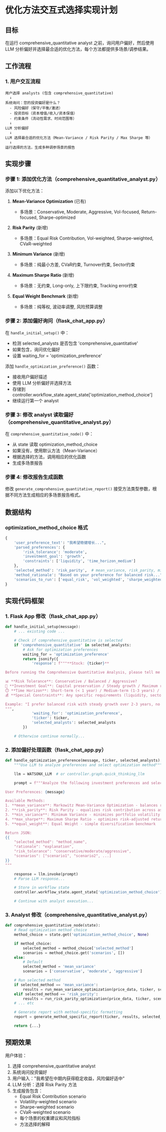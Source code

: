# 优化方法交互式选择实现计划

## 目标
在运行 comprehensive_quantitative analyst 之前，询问用户偏好，然后使用 LLM 分析偏好并选择最合适的优化方法，每个方法都提供多场景/调参结果。

## 工作流程

### 1. 用户交互流程
```
用户选择 analysts (包含 comprehensive_quantitative)
  ↓
系统询问：您的投资偏好是什么？
  - 风险偏好（保守/平衡/激进）
  - 投资目标（资本增值/收入/资本保值）
  - 约束条件（流动性需求、时间范围等）
  ↓
LLM 分析偏好
  ↓
LLM 选择最合适的优化方法（Mean-Variance / Risk Parity / Max Sharpe 等）
  ↓
运行选择的方法，生成多种调参场景的报告
```

## 实现步骤

### 步骤 1: 添加优化方法（comprehensive_quantitative_analyst.py）

添加以下优化方法：
1. **Mean-Variance Optimization** (已有)
   - 多场景：Conservative, Moderate, Aggressive, Vol-focused, Return-focused, Sharpe-optimized

2. **Risk Parity** (新增)
   - 多场景：Equal Risk Contribution, Vol-weighted, Sharpe-weighted, CVaR-weighted

3. **Minimum Variance** (新增)
   - 多场景：纯最小方差, CVaR约束, Turnover约束, Sector约束

4. **Maximum Sharpe Ratio** (新增)
   - 多场景：无约束, Long-only, 上下限约束, Tracking error约束

5. **Equal Weight Benchmark** (新增)
   - 多场景：纯等权, 波动率调整, 风险预算调整

### 步骤 2: 添加偏好询问（flask_chat_app.py）

在 `handle_initial_setup()` 中：
- 检测 selected_analysts 是否包含 'comprehensive_quantitative'
- 如果包含，询问优化偏好
- 设置 waiting_for = 'optimization_preference'

添加 `handle_optimization_preference()` 函数：
- 接收用户偏好描述
- 使用 LLM 分析偏好并选择方法
- 存储到 controller.workflow_state.agent_state['optimization_method_choice']
- 继续运行第一个 analyst

### 步骤 3: 修改 analyst 读取偏好（comprehensive_quantitative_analyst.py）

在 `comprehensive_quantitative_node()` 中：
- 从 state 读取 optimization_method_choice
- 如果没有，使用默认方法（Mean-Variance）
- 根据选择的方法，调用相应的优化函数
- 生成多场景报告

### 步骤 4: 修改报告生成函数

修改 `generate_comprehensive_quantitative_report()` 接受方法类型参数，根据不同方法生成相应的多场景报告格式。

## 数据结构

### optimization_method_choice 格式
```python
{
    'user_preference_text': "我希望稳健增长...",
    'parsed_preferences': {
        'risk_tolerance': 'moderate',
        'investment_goal': 'growth',
        'constraints': ['liquidity', 'time_horizon_medium']
    },
    'selected_method': 'risk_parity',  # mean_variance, risk_parity, min_variance, max_sharpe, equal_weight
    'method_rationale': "Based on your preference for balanced risk...",
    'scenarios_to_run': ['equal_risk', 'vol_weighted', 'sharpe_weighted', 'cvar_weighted']
}
```

## 实现代码框架

### 1. Flask App 修改（flask_chat_app.py）

```python
def handle_initial_setup(message):
    # ... existing code ...

    # Check if comprehensive_quantitative is selected
    if 'comprehensive_quantitative' in selected_analysts:
        # Ask for optimization preferences
        waiting_for = 'optimization_preference'
        return jsonify({
            'response': f"""**Stock: {ticker}**

Before running the Comprehensive Quantitative Analysis, please tell me your investment preferences:

📊 **Risk Tolerance**: Conservative / Balanced / Aggressive?
🎯 **Investment Goal**: Capital preservation / Steady growth / Maximum returns?
⏱️ **Time Horizon**: Short-term (< 1 year) / Medium-term (1-3 years) / Long-term (> 3 years)?
💰 **Special Constraints**: Any specific requirements (liquidity, sector limits, etc.)?

Example: "I prefer balanced risk with steady growth over 2-3 years, no specific constraints"
""",
            'waiting_for': 'optimization_preference',
            'ticker': ticker,
            'selected_analysts': selected_analysts
        })

    # Otherwise continue normally...
```

### 2. 添加偏好处理函数（flask_chat_app.py）

```python
def handle_optimization_preference(message, ticker, selected_analysts):
    """Use LLM to analyze preferences and select optimization method"""

    llm = WATSONX_LLM  # or controller.graph.quick_thinking_llm

    prompt = f"""Analyze the following investment preferences and select the most suitable portfolio optimization method:

User Preferences: {message}

Available Methods:
1. **mean_variance**: Markowitz Mean-Variance Optimization - balances return vs risk
2. **risk_parity**: Risk Parity - equalizes risk contribution across assets
3. **min_variance**: Minimum Variance - minimizes portfolio volatility
4. **max_sharpe**: Maximum Sharpe Ratio - optimizes risk-adjusted returns
5. **equal_weight**: Equal Weight - simple diversification benchmark

Return JSON:
{{
    "selected_method": "method_name",
    "rationale": "explanation",
    "risk_tolerance": "conservative/moderate/aggressive",
    "scenarios": ["scenario1", "scenario2", ...]
}}
"""

    response = llm.invoke(prompt)
    # Parse LLM response...

    # Store in workflow state
    controller.workflow_state.agent_state['optimization_method_choice'] = choice_data

    # Continue with analyst execution...
```

### 3. Analyst 修改（comprehensive_quantitative_analyst.py）

```python
def comprehensive_quantitative_node(state):
    # Read optimization method choice
    method_choice = state.get('optimization_method_choice', None)

    if method_choice:
        selected_method = method_choice['selected_method']
        scenarios = method_choice.get('scenarios', [])
    else:
        # Default
        selected_method = 'mean_variance'
        scenarios = ['conservative', 'moderate', 'aggressive']

    # Run selected method
    if selected_method == 'mean_variance':
        results = run_mean_variance_optimization(price_data, ticker, scenarios)
    elif selected_method == 'risk_parity':
        results = run_risk_parity_optimization(price_data, ticker, scenarios)
    # ... etc

    # Generate report with method-specific formatting
    report = generate_method_specific_report(ticker, results, selected_method, method_choice)

    return {...}
```

## 预期效果

用户体验：
1. 选择 comprehensive_quantitative analyst
2. 系统询问投资偏好
3. 用户输入："我希望在中期内获得稳定收益，风险偏好适中"
4. LLM 分析：选择 Risk Parity 方法
5. 生成报告包含：
   - Equal Risk Contribution scenario
   - Volatility-weighted scenario
   - Sharpe-weighted scenario
   - CVaR-weighted scenario
   - 每个场景的权重建议和风险指标
   - 方法选择的解释
